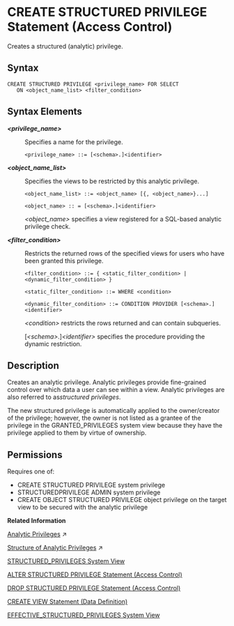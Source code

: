 <!-- loio622b2dfdce81455a949fb2bb3be014d2 -->

# CREATE STRUCTURED PRIVILEGE Statement \(Access Control\)

Creates a structured \(analytic\) privilege.



## Syntax

```
CREATE STRUCTURED PRIVILEGE <privilege_name> FOR SELECT 
   ON <object_name_list> <filter_condition>
```



## Syntax Elements


<dl>
<dt><b>

*<privilege\_name\>*

</b></dt>
<dd>

Specifies a name for the privilege.

```
<privilege_name> ::= [<schema>.]<identifier>
```



</dd><dt><b>

*<object\_name\_list\>*

</b></dt>
<dd>

Specifies the views to be restricted by this analytic privilege.

```
<object_name_list> ::= <object_name> [{, <object_name>}...]

<object_name> :: = [<schema>.]<identifier>
```

*<object\_name\>* specifies a view registered for a SQL-based analytic privilege check.



</dd><dt><b>

*<filter\_condition\>*

</b></dt>
<dd>

Restricts the returned rows of the specified views for users who have been granted this privilege.

```
<filter_condition> ::= { <static_filter_condition> | <dynamic_filter_condition> }

<static_filter_condition> ::= WHERE <condition>

<dynamic_filter_condition> ::= CONDITION PROVIDER [<schema>.]<identifier>
```

*<condition\>* restricts the rows returned and can contain subqueries.

\[*<schema\>*.\]*<identifier\>* specifies the procedure providing the dynamic restriction.



</dd>
</dl>



## Description

Creates an analytic privilege. Analytic privileges provide fine-grained control over which data a user can see within a view. Analytic privileges are also referred to as*structured privileges*.

The new structured privilege is automatically applied to the owner/creator of the privilege; however, the owner is not listed as a grantee of the privilege in the GRANTED\_PRIVILEGES system view because they have the privilege applied to them by virtue of ownership.



<a name="loio622b2dfdce81455a949fb2bb3be014d2__section_ny1_w1n_zcb"/>

## Permissions

Requires one of:

-   CREATE STRUCTURED PRIVILEGE system privilege
-   STRUCTUREDPRIVILEGE ADMIN system privilege
-   CREATE OBJECT STRUCTURED PRIVILEGE object privilege on the target view to be secured with the analytic privilege

**Related Information**  


[Analytic Privileges](https://help.sap.com/viewer/a1317de16a1e41a6b0ff81849d80713c/2024_3_QRC/en-US/db08ea0cbb571014a386f851122958b2.html "Analytic privileges grant different users access to different portions of data in the same view based on their business role. Within the definition of an analytic privilege, the conditions that control which data users see is defined using SQL.") :arrow_upper_right:

[Structure of Analytic Privileges](https://help.sap.com/viewer/460112ecd20e42c0a647979434b32412/2024_3_QRC/en-US/349f423ce2154e3e9b39ed525d46aa94.html "An analytic privilege consists of a set of restrictions against which user access to a particular calculation view or SQL view is verified. These restrictions are specified as filter conditions that are fully SQL based.") :arrow_upper_right:

[STRUCTURED\_PRIVILEGES System View](../../020-System-Views-Reference/021-System-Views/structured-privileges-system-view-20ffdc2.md "Provides information about available structured (analytic) privileges.")

[ALTER STRUCTURED PRIVILEGE Statement \(Access Control\)](alter-structured-privilege-statement-access-control-fd40165.md "Alters a structured (analytic) privilege, replacing the existing definition of the structured privilege with the new definition.")

[DROP STRUCTURED PRIVILEGE Statement \(Access Control\)](drop-structured-privilege-statement-access-control-4742f57.md "Drops a structured (analytic) privilege.")

[CREATE VIEW Statement \(Data Definition\)](create-view-statement-data-definition-20d5fa9.md "Creates a view on the database.")

[EFFECTIVE\_STRUCTURED\_PRIVILEGES System View](../../020-System-Views-Reference/021-System-Views/effective-structured-privileges-system-view-d201952.md "Displays the structured privileges applied to an object.")

